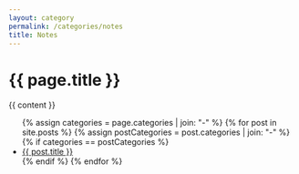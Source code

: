 ```yaml
---
layout: category
permalink: /categories/notes
title: Notes
---
```


<div id="archives">
<h1>
  {{ page.title }}
</h1>
{{ content }}
<ul class="posts">
  {% assign categories = page.categories | join: "-" %}
  {% for post in site.posts %}
    {% assign postCategories = post.categories | join: "-" %}
    {% if categories == postCategories %}
      <li>
        <a href="{{ site.baseurl }}{{ post.url }}">{{ post.title }}</a>
      </li>
    {% endif %}
  {% endfor %}
</ul>
</div>
